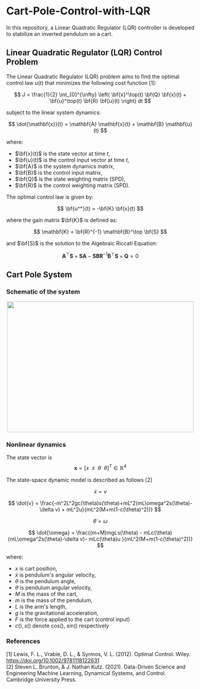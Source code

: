 # Cart-Pole-Control-with-LQR
<p align="justify ">
In this repository, a Linear Quadratic Regulator (LQR) controller is developed to stabilize an inverted pendulum on a cart.</p>

## Linear Quadratic Regulator (LQR) Control Problem

The Linear Quadratic Regulator (LQR) problem aims to find the optimal control law $u(t)$ that minimizes the following cost function [1]:

$$
J = \frac{1}{2} \int_{0}^{\infty} \left( \bf{x}^\top(t) \bf{Q} \bf{x}(t) + \bf{u}^\top(t) \bf{R} \bf{u}(t) \right) dt
$$

subject to the linear system dynamics:

$$
\dot{\mathbf{x}}(t) = \mathbf{A} \mathbf{x}(t) + \mathbf{B} \mathbf{u}(t)
$$

where:
- $\bf{x}(t)$ is the state vector at time $t$,
- $\bf{u}(t)$ is the control input vector at time $t$,
- $\bf{A}$ is the system dynamics matrix,
- $\bf{B}$ is the control input matrix,
- $\bf{Q}$ is the state weighting matrix (SPD),
- $\bf{R}$ is the control weighting matrix (SPD).

The optimal control law is given by:

$$
\bf{u^*}(t) = -\bf{K} \bf{x}(t)
$$

where the gain matrix $\\bf{K}\$ is defined as:

$$
\mathbf{K} = \bf{R}^{-1} \mathbf{B}^\top \bf{S}
$$

and $\\bf{S}\$ is the solution to the Algebraic Riccati Equation:

$$
\mathbf{A}^\top \mathbf{S} + \mathbf{S} \mathbf{A} - \mathbf{S} \mathbf{B} \mathbf{R}^{-1} \mathbf{B}^\top \mathbf{S} + \mathbf{Q} = 0
$$

## Cart Pole System
### Schematic of the system 
<p align="center ">
<img src="https://github.com/user-attachments/assets/191b5c1f-7b6d-41d8-a1bc-c0d67aa160cd" width="500" height="350">
</p>

### Nonlinear dynamics <be>
The state vector is
 $$\textbf{x} = [x \ \ \dot{x} \ \  \theta \ \ \dot{\theta} ]^T \in \mathbb{R}^4$$

The state-space dynamic model is described as follows [2]

 $$
 \dot{x} = v
 $$
 
 $$
 \dot{v} =   \frac{-m^2L^2gc(\theta)s(\theta)+mL^2(mL\omega^2s(\theta)-\delta v) + mL^2u}{mL^2(M+m(1-c(\theta)^2))}
 $$
 
 $$
 \dot{\theta} = \omega
 $$
 
 $$
 \dot{\omega} =  \frac{(m+M)mgLs(\theta) - mLc(\theta)(mL\omega^2s(\theta)-\delta v)- mLc(\theta)u }{mL^2(M+m(1-c(\theta)^2))}
 $$


where:
- $x$ is cart position,
- $\dot{x}$ is pendulum's angular velocity,
- $\theta$ is the pendulum angle,
- $\dot\theta$ is pendulum angular velocity,
- $M$ is the mass of the cart,
- $m$ is the mass of the pendulum,
- $L$ is the arm's length,
- $g$ is the gravitational acceleration,
- $F$ is the force applied to the cart (control input)
- $c(), s()$ denote cos(), sin() respectively

### References
[1] Lewis, F. L., Vrabie, D. L., & Syrmos, V. L. (2012). Optimal Control. Wiley. https://doi.org/10.1002/9781118122631 <br>
[2] Steven L. Brunton, & J. Nathan Kutz. (2021). Data-Driven Science and Engineering Machine Learning, Dynamical Systems, and Control. Cambridge University Press.



